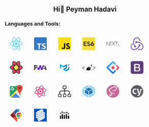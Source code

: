 ## <p align="center">Hi👋 Peyman Hadavi</p>

<h3 align="left">Languages and Tools:</h3>
<p align="left"> 
 <img style="margin:16px" src="./icons/react.png" alt="react" width="40" height="40"/>
 <img style="margin:16px" src="./icons/Ts.png" alt="Ts" width="40" height="40"/>
 <img style="margin:16px" src="./icons/Js.png" alt="Js" width="40" height="40"/>
 <img style="margin:16px" src="./icons/Es6.png" alt="Es6" width="40" height="40"/>
 <img style="margin:16px" src="./icons/NextJs.png" alt="NextJs" width="40" height="40"/>
 <img style="margin:16px" src="./icons/Redux.png" alt="Redux" width="40" height="40"/>
 <img style="margin:16px" src="./icons/ReactQuery.png" alt="ReactQuery" width="40" height="40"/>
 <img style="margin:16px" src="./icons/Pwa.png" alt="Pwa" width="40" height="40"/>
 <img style="margin:16px" src="./icons/Mui.png" alt="Mui" width="40" height="40"/>
 <img style="margin:16px" src="./icons/StComponent.png" alt="style-components" width="40" height="40"/>
 <img style="margin:16px" src="./icons/antd.png" alt="antd" width="40" height="40"/>
 <img style="margin:16px" src="./icons/BootStrap.png" alt="BootStrap" width="40" height="40"/>
 <img style="margin:16px" src="./icons/googleMap.png" alt="googleMap" width="40" height="40"/>
 <img style="margin:16px" src="./icons/React-intl.png" alt="React-intl" width="40" height="40"/>
 <img style="margin:16px" src="./icons/Sitemap.png" alt="Sitemap" width="40" height="40"/>
 <img style="margin:16px" src="./icons/Webpack.png" alt="Webpack" width="40" height="40"/>
 <img style="margin:16px" src="./icons/Sass.png" alt="Sass" width="40" height="40"/>
 <img style="margin:16px" src="./icons/Cypress.png" alt="Cypress" width="40" height="40"/>
 <img style="margin:16px" src="./icons/Chrome-Extension.png" alt="Chrome-Extension" width="40" height="40"/>
 <img style="margin:16px" src="./icons/formik.png" alt="formik" width="40" height="40"/>
 <img style="margin:16px" src="./icons/charts.png" alt="charts" width="40" height="40"/>
</p>

<!--
**peymanhc/peymanhc** is a ✨ _special_ ✨ repository because its `README.md` (this file) appears on your GitHub profile.

Here are some ideas to get you started:

- 🔭 I’m currently working on ...
- 🌱 I’m currently learning ...
- 👯 I’m looking to collaborate on ...
- 🤔 I’m looking for help with ...
- 💬 Ask me about ...
- 📫 How to reach me: ...
- 😄 Pronouns: ...
- ⚡ Fun fact: ...
  -->
